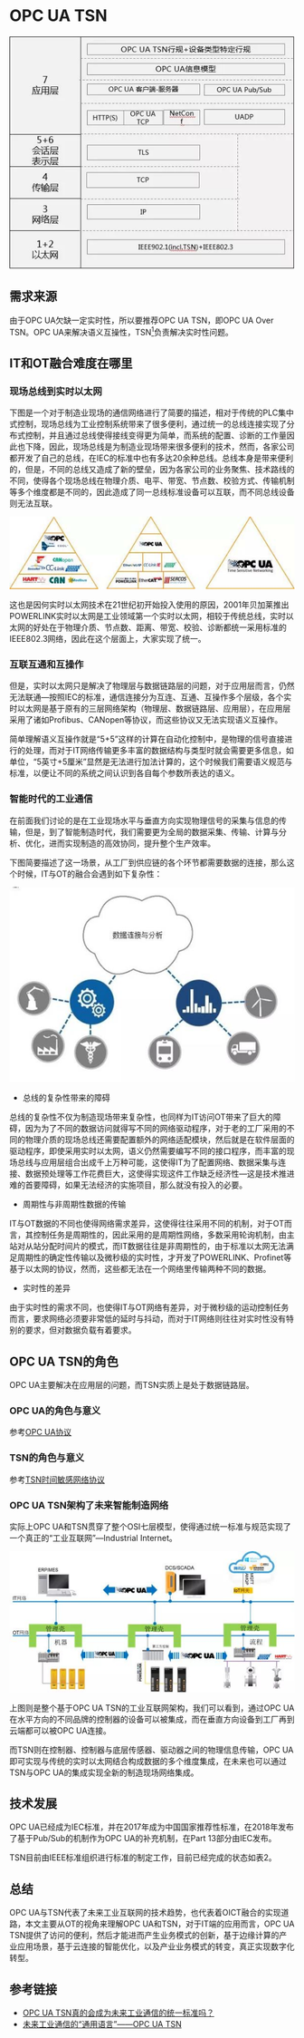 # OPC UA TSN

![](../../resources/imgs/opc-ua_tsn_network_model.jpg)

## 需求来源

由于OPC UA欠缺一定实时性，所以要推荐OPC UA TSN，即OPC UA Over TSN。OPC UA来解决语义互操性，TSN[<sup>1</sup>](./tsn.md)负责解决实时性问题。

## IT和OT融合难度在哪里

### 现场总线到实时以太网

下图是一个对于制造业现场的通信网络进行了简要的描述，相对于传统的PLC集中式控制，现场总线为工业控制系统带来了很多便利，通过统一的总线连接实现了分布式控制，并且通过总线使得接线变得更为简单，而系统的配置、诊断的工作量因此也下降，因此，现场总线是为制造业现场带来很多便利的技术，然而，各家公司都开发了自己的总线，在IEC的标准中也有多达20余种总线。总线本身是带来便利的，但是，不同的总线又造成了新的壁垒，因为各家公司的业务聚焦、技术路线的不同，使得各个现场总线在物理介质、电平、带宽、节点数、校验方式、传输机制等多个维度都是不同的，因此造成了同一总线标准设备可以互联，而不同总线设备则无法互联。

![](../../resources/imgs/opc_ua_tsn_communication_scene.jpg)

这也是因何实时以太网技术在21世纪初开始投入使用的原因，2001年贝加莱推出POWERLINK实时以太网是工业领域第一个实时以太网，相较于传统总线，实时以太网的好处在于物理介质、节点数、距离、带宽、校验、诊断都统一采用标准的IEEE802.3网络，因此在这个层面上，大家实现了统一。

### 互联互通和互操作

但是，实时以太网只是解决了物理层与数据链路层的问题，对于应用层而言，仍然无法联通—按照IEC的标准，通信连接分为互连、互通、互操作多个层级，各个实时以太网是基于原有的三层网络架构（物理层、数据链路层、应用层），在应用层采用了诸如Profibus、CANopen等协议，而这些协议又无法实现语义互操作。

简单理解语义互操作就是“5+5”这样的计算在自动化控制中，是物理的信号直接进行的处理，而对于IT网络传输更多丰富的数据结构与类型时就会需要更多信息，如单位，“5英寸+5厘米”显然是无法进行加法计算的，这个时候我们需要语义规范与标准，以便让不同的系统之间认识到各自每个参数所表达的语义。

### 智能时代的工业通信

在前面我们讨论的是在工业现场水平与垂直方向实现物理信号的采集与信息的传输，但是，到了智能制造时代，我们需要更为全局的数据采集、传输、计算与分析、优化，进而实现制造的高效协同，提升整个生产效率。

下图简要描述了这一场景，从工厂到供应链的各个环节都需要数据的连接，那么这个时候，IT与OT的融合会遇到如下复杂性：

![](../../resources/imgs/opc-ua_tsn_deploy_scene.jpg)

* 总线的复杂性带来的障碍

总线的复杂性不仅为制造现场带来复杂性，也同样为IT访问OT带来了巨大的障碍，因为为了不同的数据访问就得写不同的网络驱动程序，对于老的工厂采用的不同的物理介质的现场总线还需要配置额外的网络适配模块，然后就是在软件层面的驱动程序，即使采用实时以太网，语义仍然需要编写不同的接口程序，而丰富的现场总线与应用层组合出成千上万种可能，这使得IT为了配置网络、数据采集与连接、数据预处理等工作花费巨大，这使得实现这件工作缺乏经济性—这是技术推进难的首要障碍，如果无法经济的实施项目，那么就没有投入的必要。

* 周期性与非周期性数据的传输

IT与OT数据的不同也使得网络需求差异，这使得往往采用不同的机制，对于OT而言，其控制任务是周期性的，因此采用的是周期性网络，多数采用轮询机制，由主站对从站分配时间片的模式，而IT数据往往是非周期性的，由于标准以太网无法满足周期性的确定性传输以及微秒级的实时性，才开发了POWERLINK、Profinet等基于以太网的协议，然而，这些都无法在一个网络里传输两种不同的数据。

* 实时性的差异

由于实时性的需求不同，也使得IT与OT网络有差异，对于微秒级的运动控制任务而言，要求网络必须要非常低的延时与抖动，而对于IT网络则往往对实时性没有特别的要求，但对数据负载有着要求。

## OPC UA TSN的角色

OPC UA主要解决在应用层的问题，而TSN实质上是处于数据链路层。

### OPC UA的角色与意义

参考[OPC UA协议](opc_ua_guide.md)

### TSN的角色与意义

参考[TSN时间敏感网络协议](tsn.md)

### OPC UA TSN架构了未来智能制造网络

实际上OPC UA和TSN贯穿了整个OSI七层模型，使得通过统一标准与规范实现了一个真正的“工业互联网”—Industrial Internet。

![](../../resources/imgs/opc_ua_tsn_future_industy_scnario.jpg)

上图则是整个基于OPC UA TSN的工业互联网架构，我们可以看到，通过OPC UA在水平方向的不同品牌的控制器的设备可以被集成，而在垂直方向设备到工厂再到云端都可以被OPC UA连接。

而TSN则在控制器、控制器与底层传感器、驱动器之间的物理信息传输，OPC UA即可实现与传统的实时以太网结合构成数据的多个维度集成，在未来也可以通过TSN与OPC UA的集成实现全新的制造现场网络集成。

## 技术发展

OPC UA已经成为IEC标准，并在2017年成为中国国家推荐性标准，在2018年发布了基于Pub/Sub的机制作为OPC UA的补充机制，在Part 13部分由IEC发布。

TSN目前由IEEE标准组织进行标准的制定工作，目前已经完成的状态如表2。

## 总结

OPC UA与TSN代表了未来工业互联网的技术趋势，也代表着OICT融合的实现道路，本文主要从OT的视角来理解OPC UA和TSN，对于IT端的应用而言，OPC UA TSN提供了访问的便利，然后才能进而产生业务模式的创新，基于边缘计算的产业应用场景，基于云连接的智能优化，以及产业业务模式的转变，真正实现数字化转型。

## 参考链接

* [OPC UA TSN真的会成为未来工业通信的统一标准吗？](https://zhuanlan.zhihu.com/p/42704948)
* [未来工业通信的“通用语言”——OPC UA TSN](https://www.sdnlab.com/23113.html)
